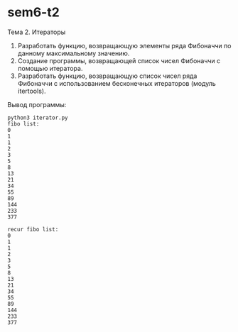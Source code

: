 # sem6-t2
Тема 2. Итераторы

1. Разработать функцию, возвращающую элементы ряда Фибоначчи по данному максимальному значению.
2. Создание программы, возвращающей список чисел Фибоначчи с помощью итератора.
3. Разработать функцию, возвращающую список чисел ряда Фибоначчи с использованием 
бесконечных итераторов (модуль itertools).

Вывод программы:
```
python3 iterator.py
fibo list:
0
1
1
2
3
5
8
13
21
34
55
89
144
233
377

recur fibo list:
0
1
1
2
3
5
8
13
21
34
55
89
144
233
377
```
